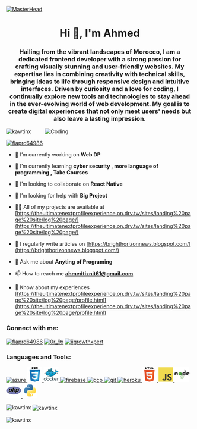 [![MasterHead](https://static.wixstatic.com/media/b313a9_89ebec0c5f384c65a9551f0c1ec18ca9~mv2.gif)](https://theultimatenextprofileexperience.on.drv.tw/sites/landing%20page%20site/log%20page/)
<h1 align="center">Hi 👋, I'm Ahmed</h1>
<h3 align="center">Hailing from the vibrant landscapes of Morocco, I am a dedicated frontend developer with a strong passion for crafting visually stunning and user-friendly websites. My expertise lies in combining creativity with technical skills, bringing ideas to life through responsive design and intuitive interfaces. Driven by curiosity and a love for coding, I continually explore new tools and technologies to stay ahead in the ever-evolving world of web development. My goal is to create digital experiences that not only meet users' needs but also leave a lasting impression.</h3>
<img align="right" alt="Coding" width="400" src="https://media.tenor.com/GfSX-u7VGM4AAAAM/coding.gif">

<p align="left"> <img src="https://komarev.com/ghpvc/?username=kawtinx&label=Profile%20views&color=0e75b6&style=flat" alt="kawtinx" /> </p>

<p align="left"> <a href="https://twitter.com/flaprd64986" target="blank"><img src="https://img.shields.io/twitter/follow/flaprd64986?logo=twitter&style=for-the-badge" alt="flaprd64986" /></a> </p>

- 🔭 I’m currently working on **Web DP**

- 🌱 I’m currently learning **cyber security , more language of programming , Take Courses**

- 👯 I’m looking to collaborate on **React Native**

- 🤝 I’m looking for help with **Big Project**

- 👨‍💻 All of my projects are available at [https://theultimatenextprofileexperience.on.drv.tw/sites/landing%20page%20site/log%20page/](https://theultimatenextprofileexperience.on.drv.tw/sites/landing%20page%20site/log%20page/)

- 📝 I regularly write articles on [https://brighthorizonnews.blogspot.com/](https://brighthorizonnews.blogspot.com/)

- 💬 Ask me about **Anyting of Programing**

- 📫 How to reach me **ahmedtiznit61@gmail.com**

- 📄 Know about my experiences [https://theultimatenextprofileexperience.on.drv.tw/sites/landing%20page%20site/log%20page/profile.html](https://theultimatenextprofileexperience.on.drv.tw/sites/landing%20page%20site/log%20page/profile.html)

<h3 align="left">Connect with me:</h3>
<p align="left">
<a href="https://twitter.com/flaprd64986" target="blank"><img align="center" src="https://raw.githubusercontent.com/rahuldkjain/github-profile-readme-generator/master/src/images/icons/Social/twitter.svg" alt="flaprd64986" height="30" width="40" /></a>
<a href="https://instagram.com/0r_9x" target="blank"><img align="center" src="https://raw.githubusercontent.com/rahuldkjain/github-profile-readme-generator/master/src/images/icons/Social/instagram.svg" alt="0r_9x" height="30" width="40" /></a>
<a href="https://www.youtube.com/c/iigrowthxpert" target="blank"><img align="center" src="https://raw.githubusercontent.com/rahuldkjain/github-profile-readme-generator/master/src/images/icons/Social/youtube.svg" alt="iigrowthxpert" height="30" width="40" /></a>
</p>

<h3 align="left">Languages and Tools:</h3>
<p align="left"> <a href="https://azure.microsoft.com/en-in/" target="_blank" rel="noreferrer"> <img src="https://www.vectorlogo.zone/logos/microsoft_azure/microsoft_azure-icon.svg" alt="azure" width="40" height="40"/> </a> <a href="https://www.w3schools.com/css/" target="_blank" rel="noreferrer"> <img src="https://raw.githubusercontent.com/devicons/devicon/master/icons/css3/css3-original-wordmark.svg" alt="css3" width="40" height="40"/> </a> <a href="https://www.docker.com/" target="_blank" rel="noreferrer"> <img src="https://raw.githubusercontent.com/devicons/devicon/master/icons/docker/docker-original-wordmark.svg" alt="docker" width="40" height="40"/> </a> <a href="https://firebase.google.com/" target="_blank" rel="noreferrer"> <img src="https://www.vectorlogo.zone/logos/firebase/firebase-icon.svg" alt="firebase" width="40" height="40"/> </a> <a href="https://cloud.google.com" target="_blank" rel="noreferrer"> <img src="https://www.vectorlogo.zone/logos/google_cloud/google_cloud-icon.svg" alt="gcp" width="40" height="40"/> </a> <a href="https://git-scm.com/" target="_blank" rel="noreferrer"> <img src="https://www.vectorlogo.zone/logos/git-scm/git-scm-icon.svg" alt="git" width="40" height="40"/> </a> <a href="https://heroku.com" target="_blank" rel="noreferrer"> <img src="https://www.vectorlogo.zone/logos/heroku/heroku-icon.svg" alt="heroku" width="40" height="40"/> </a> <a href="https://www.w3.org/html/" target="_blank" rel="noreferrer"> <img src="https://raw.githubusercontent.com/devicons/devicon/master/icons/html5/html5-original-wordmark.svg" alt="html5" width="40" height="40"/> </a> <a href="https://developer.mozilla.org/en-US/docs/Web/JavaScript" target="_blank" rel="noreferrer"> <img src="https://raw.githubusercontent.com/devicons/devicon/master/icons/javascript/javascript-original.svg" alt="javascript" width="40" height="40"/> </a> <a href="https://nodejs.org" target="_blank" rel="noreferrer"> <img src="https://raw.githubusercontent.com/devicons/devicon/master/icons/nodejs/nodejs-original-wordmark.svg" alt="nodejs" width="40" height="40"/> </a> <a href="https://www.php.net" target="_blank" rel="noreferrer"> <img src="https://raw.githubusercontent.com/devicons/devicon/master/icons/php/php-original.svg" alt="php" width="40" height="40"/> </a> <a href="https://www.python.org" target="_blank" rel="noreferrer"> <img src="https://raw.githubusercontent.com/devicons/devicon/master/icons/python/python-original.svg" alt="python" width="40" height="40"/> </a> </p>

<p><img align="left" src="https://github-readme-stats.vercel.app/api/top-langs?username=kawtinx&show_icons=true&locale=en&layout=compact" alt="kawtinx" /></p>

<p>&nbsp;<img align="center" src="https://github-readme-stats.vercel.app/api?username=kawtinx&show_icons=true&locale=en" alt="kawtinx" /></p>

<p><img align="center" src="https://github-readme-streak-stats.herokuapp.com/?user=kawtinx&" alt="kawtinx" /></p>
